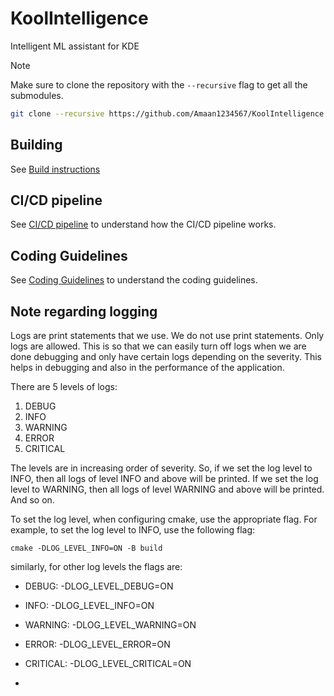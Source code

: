 # KoolIntelligence
Intelligent ML assistant for KDE

> [!NOTE]
> Make sure to clone the repository with the `--recursive` flag to get all the submodules.
> ```bash
> git clone --recursive https://github.com/Amaan1234567/KoolIntelligence
> ```  

## Building

See [Build instructions](docs/BuildInstructions.md)

## CI/CD pipeline
See [CI/CD pipeline](docs/CIIntegration.md) to understand how the CI/CD pipeline works.

## Coding Guidelines

See [Coding Guidelines](docs/codingGuidelines.md) to understand the coding guidelines.

## Note regarding logging

Logs are print statements that we use. We do not use print statements. Only logs are allowed. 
This is so that we can easily turn off logs when we are done debugging and only have certain logs depending on the severity. This helps in debugging and also in the performance of the application.

There are 5 levels of logs:
1. DEBUG
2. INFO
3. WARNING
4. ERROR
5. CRITICAL

The levels are in increasing order of severity. So, if we set the log level to INFO, then all logs of level INFO and above will be printed. If we set the log level to WARNING, then all logs of level WARNING and above will be printed. And so on.

To set the log level, when configuring cmake, use the appropriate flag. For example, to set the log level to INFO, use the following flag:
```
cmake -DLOG_LEVEL_INFO=ON -B build
```

similarly, for other log levels the flags are:


* DEBUG: -DLOG_LEVEL_DEBUG=ON
* INFO: -DLOG_LEVEL_INFO=ON
* WARNING: -DLOG_LEVEL_WARNING=ON
* ERROR: -DLOG_LEVEL_ERROR=ON
* CRITICAL: -DLOG_LEVEL_CRITICAL=ON

*

